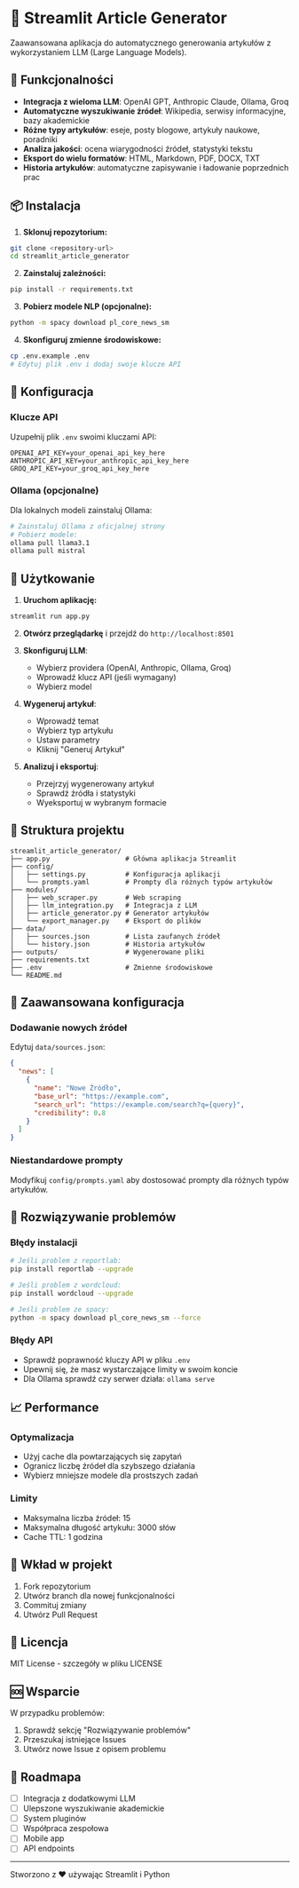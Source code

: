 # 🤖 Streamlit Article Generator

Zaawansowana aplikacja do automatycznego generowania artykułów z wykorzystaniem LLM (Large Language Models).

## 🚀 Funkcjonalności

- **Integracja z wieloma LLM**: OpenAI GPT, Anthropic Claude, Ollama, Groq
- **Automatyczne wyszukiwanie źródeł**: Wikipedia, serwisy informacyjne, bazy akademickie
- **Różne typy artykułów**: eseje, posty blogowe, artykuły naukowe, poradniki
- **Analiza jakości**: ocena wiarygodności źródeł, statystyki tekstu
- **Eksport do wielu formatów**: HTML, Markdown, PDF, DOCX, TXT
- **Historia artykułów**: automatyczne zapisywanie i ładowanie poprzednich prac

## 📦 Instalacja

1. **Sklonuj repozytorium:**
```bash
git clone <repository-url>
cd streamlit_article_generator
```

2. **Zainstaluj zależności:**
```bash
pip install -r requirements.txt
```

3. **Pobierz modele NLP (opcjonalne):**
```bash
python -m spacy download pl_core_news_sm
```

4. **Skonfiguruj zmienne środowiskowe:**
```bash
cp .env.example .env
# Edytuj plik .env i dodaj swoje klucze API
```

## 🔧 Konfiguracja

### Klucze API

Uzupełnij plik `.env` swoimi kluczami API:

```env
OPENAI_API_KEY=your_openai_api_key_here
ANTHROPIC_API_KEY=your_anthropic_api_key_here
GROQ_API_KEY=your_groq_api_key_here
```

### Ollama (opcjonalne)

Dla lokalnych modeli zainstaluj Ollama:
```bash
# Zainstaluj Ollama z oficjalnej strony
# Pobierz modele:
ollama pull llama3.1
ollama pull mistral
```

## 🎯 Użytkowanie

1. **Uruchom aplikację:**
```bash
streamlit run app.py
```

2. **Otwórz przeglądarkę** i przejdź do `http://localhost:8501`

3. **Skonfiguruj LLM**:
   - Wybierz providera (OpenAI, Anthropic, Ollama, Groq)
   - Wprowadź klucz API (jeśli wymagany)
   - Wybierz model

4. **Wygeneruj artykuł**:
   - Wprowadź temat
   - Wybierz typ artykułu
   - Ustaw parametry
   - Kliknij "Generuj Artykuł"

5. **Analizuj i eksportuj**:
   - Przejrzyj wygenerowany artykuł
   - Sprawdź źródła i statystyki
   - Wyeksportuj w wybranym formacie

## 📁 Struktura projektu

```
streamlit_article_generator/
├── app.py                   # Główna aplikacja Streamlit
├── config/
│   ├── settings.py          # Konfiguracja aplikacji
│   └── prompts.yaml         # Prompty dla różnych typów artykułów
├── modules/
│   ├── web_scraper.py       # Web scraping
│   ├── llm_integration.py   # Integracja z LLM
│   ├── article_generator.py # Generator artykułów
│   └── export_manager.py    # Eksport do plików
├── data/
│   ├── sources.json         # Lista zaufanych źródeł
│   └── history.json         # Historia artykułów
├── outputs/                 # Wygenerowane pliki
├── requirements.txt
├── .env                     # Zmienne środowiskowe
└── README.md
```

## 🔧 Zaawansowana konfiguracja

### Dodawanie nowych źródeł

Edytuj `data/sources.json`:
```json
{
  "news": [
    {
      "name": "Nowe Źródło",
      "base_url": "https://example.com",
      "search_url": "https://example.com/search?q={query}",
      "credibility": 0.8
    }
  ]
}
```

### Niestandardowe prompty

Modyfikuj `config/prompts.yaml` aby dostosować prompty dla różnych typów artykułów.

## 🐛 Rozwiązywanie problemów

### Błędy instalacji

```bash
# Jeśli problem z reportlab:
pip install reportlab --upgrade

# Jeśli problem z wordcloud:
pip install wordcloud --upgrade

# Jeśli problem ze spacy:
python -m spacy download pl_core_news_sm --force
```

### Błędy API

- Sprawdź poprawność kluczy API w pliku `.env`
- Upewnij się, że masz wystarczające limity w swoim koncie
- Dla Ollama sprawdź czy serwer działa: `ollama serve`

## 📈 Performance

### Optymalizacja

- Użyj cache dla powtarzających się zapytań
- Ogranicz liczbę źródeł dla szybszego działania
- Wybierz mniejsze modele dla prostszych zadań

### Limity

- Maksymalna liczba źródeł: 15
- Maksymalna długość artykułu: 3000 słów
- Cache TTL: 1 godzina

## 🤝 Wkład w projekt

1. Fork repozytorium
2. Utwórz branch dla nowej funkcjonalności
3. Commituj zmiany
4. Utwórz Pull Request

## 📄 Licencja

MIT License - szczegóły w pliku LICENSE

## 🆘 Wsparcie

W przypadku problemów:
1. Sprawdź sekcję "Rozwiązywanie problemów"
2. Przeszukaj istniejące Issues
3. Utwórz nowe Issue z opisem problemu

## 🔮 Roadmapa

- [ ] Integracja z dodatkowymi LLM
- [ ] Ulepszone wyszukiwanie akademickie
- [ ] System pluginów
- [ ] Współpraca zespołowa
- [ ] Mobile app
- [ ] API endpoints

---

Stworzono z ❤️ używając Streamlit i Python
